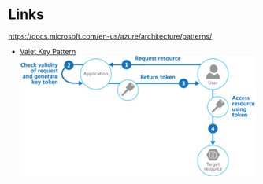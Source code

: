 # Links
https://docs.microsoft.com/en-us/azure/architecture/patterns/



+ [Valet Key Pattern](https://docs.microsoft.com/en-us/azure/architecture/patterns/valet-key)
![Valet Key Pattern](https://github.com/SunnyOswal/prep/blob/master/images//Valet-key-design-pattern.PNG)
